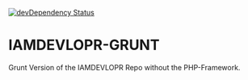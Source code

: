 [![devDependency Status](https://david-dm.org/gerbengeeraerts/IAMDEVLOPR-GRUNT/dev-status.svg)](https://david-dm.org/gerbengeeraerts/IAMDEVLOPR-GRUNT#info=devDependencies)

# IAMDEVLOPR-GRUNT
Grunt Version of the IAMDEVLOPR Repo without the PHP-Framework.
